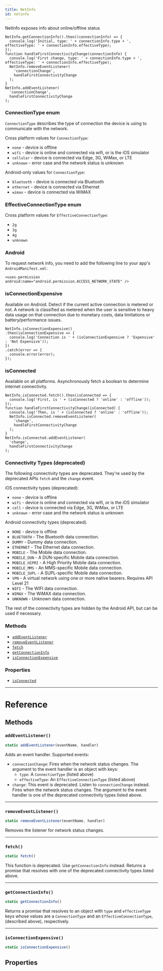 ```yaml
---
title: NetInfo
id: netinfo
---
```


NetInfo exposes info about online/offline status

```
NetInfo.getConnectionInfo().then((connectionInfo) => {
  console.log('Initial, type: ' + connectionInfo.type + ', effectiveType: ' + connectionInfo.effectiveType);
});
function handleFirstConnectivityChange(connectionInfo) {
  console.log('First change, type: ' + connectionInfo.type + ', effectiveType: ' + connectionInfo.effectiveType);
  NetInfo.removeEventListener(
    'connectionChange',
    handleFirstConnectivityChange
  );
}
NetInfo.addEventListener(
  'connectionChange',
  handleFirstConnectivityChange
);
```

### ConnectionType enum

`ConnectionType` describes the type of connection the device is using to communicate with the network.

Cross platform values for `ConnectionType`:

- `none` - device is offline
- `wifi` - device is online and connected via wifi, or is the iOS simulator
- `cellular` - device is connected via Edge, 3G, WiMax, or LTE
- `unknown` - error case and the network status is unknown

Android-only values for `ConnectionType`:

- `bluetooth` - device is connected via Bluetooth
- `ethernet` - device is connected via Ethernet
- `wimax` - device is connected via WiMAX

### EffectiveConnectionType enum

Cross platform values for `EffectiveConnectionType`:

- `2g`
- `3g`
- `4g`
- `unknown`

### Android

To request network info, you need to add the following line to your app's `AndroidManifest.xml`:

`<uses-permission android:name="android.permission.ACCESS_NETWORK_STATE" />`

### isConnectionExpensive

Available on Android. Detect if the current active connection is metered or not. A network is classified as metered when the user is sensitive to heavy data usage on that connection due to monetary costs, data limitations or battery/performance issues.

```
NetInfo.isConnectionExpensive()
.then(isConnectionExpensive => {
  console.log('Connection is ' + (isConnectionExpensive ? 'Expensive' : 'Not Expensive'));
})
.catch(error => {
  console.error(error);
});
```

### isConnected

Available on all platforms. Asynchronously fetch a boolean to determine internet connectivity.

```
NetInfo.isConnected.fetch().then(isConnected => {
  console.log('First, is ' + (isConnected ? 'online' : 'offline'));
});
function handleFirstConnectivityChange(isConnected) {
  console.log('Then, is ' + (isConnected ? 'online' : 'offline'));
  NetInfo.isConnected.removeEventListener(
    'change',
    handleFirstConnectivityChange
  );
}
NetInfo.isConnected.addEventListener(
  'change',
  handleFirstConnectivityChange
);
```

### Connectivity Types (deprecated)

The following connectivity types are deprecated. They're used by the deprecated APIs `fetch` and the `change` event.

iOS connectivity types (deprecated):

- `none` - device is offline
- `wifi` - device is online and connected via wifi, or is the iOS simulator
- `cell` - device is connected via Edge, 3G, WiMax, or LTE
- `unknown` - error case and the network status is unknown

Android connectivity types (deprecated).

- `NONE` - device is offline
- `BLUETOOTH` - The Bluetooth data connection.
- `DUMMY` - Dummy data connection.
- `ETHERNET` - The Ethernet data connection.
- `MOBILE` - The Mobile data connection.
- `MOBILE_DUN` - A DUN-specific Mobile data connection.
- `MOBILE_HIPRI` - A High Priority Mobile data connection.
- `MOBILE_MMS` - An MMS-specific Mobile data connection.
- `MOBILE_SUPL` - A SUPL-specific Mobile data connection.
- `VPN` - A virtual network using one or more native bearers. Requires API Level 21
- `WIFI` - The WIFI data connection.
- `WIMAX` - The WiMAX data connection.
- `UNKNOWN` - Unknown data connection.

The rest of the connectivity types are hidden by the Android API, but can be used if necessary.

### Methods

- [`addEventListener`](netinfo.md#addeventlistener)
- [`removeEventListener`](netinfo.md#removeeventlistener)
- [`fetch`](netinfo.md#fetch)
- [`getConnectionInfo`](netinfo.md#getconnectioninfo)
- [`isConnectionExpensive`](netinfo.md#isconnectionexpensive)

### Properties

- [`isConnected`](netinfo.md#isconnected)

---

# Reference

## Methods

### `addEventListener()`

```jsx
static addEventListener(eventName, handler)
```

Adds an event handler. Supported events:

- `connectionChange`: Fires when the network status changes. The argument to the event handler is an object with keys:
  - `type`: A `ConnectionType` (listed above)
  - `effectiveType`: An `EffectiveConnectionType` (listed above)
- `change`: This event is deprecated. Listen to `connectionChange` instead. Fires when the network status changes. The argument to the event handler is one of the deprecated connectivity types listed above.

---

### `removeEventListener()`

```jsx
static removeEventListener(eventName, handler)
```

Removes the listener for network status changes.

---

### `fetch()`

```jsx
static fetch()
```

This function is deprecated. Use `getConnectionInfo` instead. Returns a promise that resolves with one of the deprecated connectivity types listed above.

---

### `getConnectionInfo()`

```jsx
static getConnectionInfo()
```

Returns a promise that resolves to an object with `type` and `effectiveType` keys whose values are a `ConnectionType` and an `EffectiveConnectionType`, (described above), respectively.

---

### `isConnectionExpensive()`

```jsx
static isConnectionExpensive()
```

## Properties
